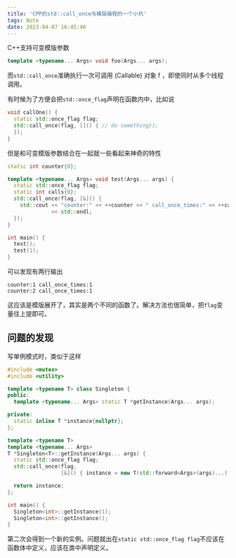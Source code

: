 ```yaml
---
title: 'CPP的std::call_once与模版编程的一个小坑'
tags: Note
date: 2023-04-07 16:45:40
---
```



C++支持可变模版参数

```cpp
template <typename... Args> void foo(Args... args);
```

而`std::call_once`准确执行一次可调用 (Callable) 对象 f ，即使同时从多个线程调用。

有时候为了方便会把`std::once_flag`声明在函数内中，比如说

```cpp
void callOne() {
  static std::once_flag flag;
  std::call_once(flag, []() { // do something});
  });
}
```

但是和可变模版参数结合在一起就一些看起来神奇的特性

```cpp
static int counter{0};

template <typename... Args> void test(Args... args) {
  static std::once_flag flag;
  static int calls{0};
  std::call_once(flag, [&]() {
    std::cout << "counter:" << ++counter << " call_once_times:" << ++calls
              << std::endl;
  });
}

int main() {
  test();
  test(1);
}
```

可以发现有两行输出

```text
counter:1 call_once_times:1
counter:2 call_once_times:1
```

这应该是模版展开了，其实是两个不同的函数了。解决方法也很简单，把`flag`变量往上提即可。

## 问题的发现

写单例模式时，类似于这样

```cpp
#include <mutex>
#include <utility>

template <typename T> class Singleton {
public:
  template <typename... Args> static T *getInstance(Args... args);

private:
  static inline T *instance{nullptr};
};

template <typename T>
template <typename... Args>
T *Singleton<T>::getInstance(Args... args) {
  static std::once_flag flag;
  std::call_once(flag,
                 [&]() { instance = new T(std::forward<Args>(args)...); });

  return instance;
};

int main() {
  Singleton<int>::getInstance(1);
  Singleton<int>::getInstance();
}
```

第二次会得到一个新的实例。问题就出在`static std::once_flag flag`不应该在函数体中定义，应该在类中声明定义。
